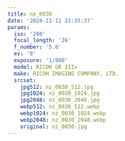 ```yaml
---
title: nz_0030
date: '2024-11-11 21:35:37'
params:
  iso: '200'
  focal_length: '26'
  f_number: '5.6'
  ev: '0'
  exposure: '1/800'
  model: RICOH GR IIIx
  make: RICOH IMAGING COMPANY, LTD.
  srcset:
    jpg512: nz_0030_512.jpg
    jpg1024: nz_0030_1024.jpg
    jpg2048: nz_0030_2048.jpg
    webp512: nz_0030_512.webp
    webp1024: nz_0030_1024.webp
    webp2048: nz_0030_2048.webp
    original: nz_0030.jpg
---
```

